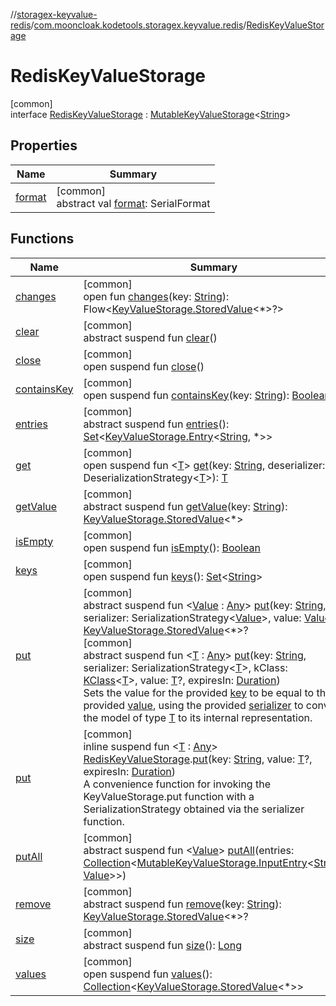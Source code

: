 //[storagex-keyvalue-redis](../../../index.md)/[com.mooncloak.kodetools.storagex.keyvalue.redis](../index.md)/[RedisKeyValueStorage](index.md)

# RedisKeyValueStorage

[common]\
interface [RedisKeyValueStorage](index.md) : [MutableKeyValueStorage](../../../../storagex-keyvalue/storagex-keyvalue/com.mooncloak.kodetools.storagex.keyvalue/-mutable-key-value-storage/index.md)&lt;[String](https://kotlinlang.org/api/latest/jvm/stdlib/kotlin/-string/index.html)&gt;

## Properties

| Name | Summary |
|---|---|
| [format](index.md#1540962448%2FProperties%2F-2060462536) | [common]<br>abstract val [format](index.md#1540962448%2FProperties%2F-2060462536): SerialFormat |

## Functions

| Name | Summary |
|---|---|
| [changes](index.md#376240212%2FFunctions%2F-2060462536) | [common]<br>open fun [changes](index.md#376240212%2FFunctions%2F-2060462536)(key: [String](https://kotlinlang.org/api/latest/jvm/stdlib/kotlin/-string/index.html)): Flow&lt;[KeyValueStorage.StoredValue](../../../../storagex-keyvalue/storagex-keyvalue/com.mooncloak.kodetools.storagex.keyvalue/-key-value-storage/-stored-value/index.md)&lt;*&gt;?&gt; |
| [clear](index.md#847036684%2FFunctions%2F-2060462536) | [common]<br>abstract suspend fun [clear](index.md#847036684%2FFunctions%2F-2060462536)() |
| [close](index.md#-860442981%2FFunctions%2F-2060462536) | [common]<br>open suspend fun [close](index.md#-860442981%2FFunctions%2F-2060462536)() |
| [containsKey](index.md#1205023377%2FFunctions%2F-2060462536) | [common]<br>open suspend fun [containsKey](index.md#1205023377%2FFunctions%2F-2060462536)(key: [String](https://kotlinlang.org/api/latest/jvm/stdlib/kotlin/-string/index.html)): [Boolean](https://kotlinlang.org/api/latest/jvm/stdlib/kotlin/-boolean/index.html) |
| [entries](index.md#-633272957%2FFunctions%2F-2060462536) | [common]<br>abstract suspend fun [entries](index.md#-633272957%2FFunctions%2F-2060462536)(): [Set](https://kotlinlang.org/api/latest/jvm/stdlib/kotlin.collections/-set/index.html)&lt;[KeyValueStorage.Entry](../../../../storagex-keyvalue/storagex-keyvalue/com.mooncloak.kodetools.storagex.keyvalue/-key-value-storage/-entry/index.md)&lt;[String](https://kotlinlang.org/api/latest/jvm/stdlib/kotlin/-string/index.html), *&gt;&gt; |
| [get](index.md#-1204420367%2FFunctions%2F-2060462536) | [common]<br>open suspend fun &lt;[T](index.md#-1204420367%2FFunctions%2F-2060462536)&gt; [get](index.md#-1204420367%2FFunctions%2F-2060462536)(key: [String](https://kotlinlang.org/api/latest/jvm/stdlib/kotlin/-string/index.html), deserializer: DeserializationStrategy&lt;[T](index.md#-1204420367%2FFunctions%2F-2060462536)&gt;): [T](index.md#-1204420367%2FFunctions%2F-2060462536) |
| [getValue](index.md#1532498360%2FFunctions%2F-2060462536) | [common]<br>abstract suspend fun [getValue](index.md#1532498360%2FFunctions%2F-2060462536)(key: [String](https://kotlinlang.org/api/latest/jvm/stdlib/kotlin/-string/index.html)): [KeyValueStorage.StoredValue](../../../../storagex-keyvalue/storagex-keyvalue/com.mooncloak.kodetools.storagex.keyvalue/-key-value-storage/-stored-value/index.md)&lt;*&gt; |
| [isEmpty](index.md#1910118192%2FFunctions%2F-2060462536) | [common]<br>open suspend fun [isEmpty](index.md#1910118192%2FFunctions%2F-2060462536)(): [Boolean](https://kotlinlang.org/api/latest/jvm/stdlib/kotlin/-boolean/index.html) |
| [keys](index.md#2055273395%2FFunctions%2F-2060462536) | [common]<br>open suspend fun [keys](index.md#2055273395%2FFunctions%2F-2060462536)(): [Set](https://kotlinlang.org/api/latest/jvm/stdlib/kotlin.collections/-set/index.html)&lt;[String](https://kotlinlang.org/api/latest/jvm/stdlib/kotlin/-string/index.html)&gt; |
| [put](index.md#-1609904745%2FFunctions%2F-2060462536) | [common]<br>abstract suspend fun &lt;[Value](index.md#-1609904745%2FFunctions%2F-2060462536) : [Any](https://kotlinlang.org/api/latest/jvm/stdlib/kotlin/-any/index.html)&gt; [put](index.md#-1609904745%2FFunctions%2F-2060462536)(key: [String](https://kotlinlang.org/api/latest/jvm/stdlib/kotlin/-string/index.html), serializer: SerializationStrategy&lt;[Value](index.md#-1609904745%2FFunctions%2F-2060462536)&gt;, value: [Value](index.md#-1609904745%2FFunctions%2F-2060462536)?): [KeyValueStorage.StoredValue](../../../../storagex-keyvalue/storagex-keyvalue/com.mooncloak.kodetools.storagex.keyvalue/-key-value-storage/-stored-value/index.md)&lt;*&gt;?<br>[common]<br>abstract suspend fun &lt;[T](put.md) : [Any](https://kotlinlang.org/api/latest/jvm/stdlib/kotlin/-any/index.html)&gt; [put](put.md)(key: [String](https://kotlinlang.org/api/latest/jvm/stdlib/kotlin/-string/index.html), serializer: SerializationStrategy&lt;[T](put.md)&gt;, kClass: [KClass](https://kotlinlang.org/api/latest/jvm/stdlib/kotlin.reflect/-k-class/index.html)&lt;[T](put.md)&gt;, value: [T](put.md)?, expiresIn: [Duration](https://kotlinlang.org/api/latest/jvm/stdlib/kotlin.time/-duration/index.html))<br>Sets the value for the provided [key](put.md) to be equal to the provided [value](put.md), using the provided [serializer](put.md) to convert the model of type [T](put.md) to its internal representation. |
| [put](../put.md) | [common]<br>inline suspend fun &lt;[T](../put.md) : [Any](https://kotlinlang.org/api/latest/jvm/stdlib/kotlin/-any/index.html)&gt; [RedisKeyValueStorage](index.md).[put](../put.md)(key: [String](https://kotlinlang.org/api/latest/jvm/stdlib/kotlin/-string/index.html), value: [T](../put.md)?, expiresIn: [Duration](https://kotlinlang.org/api/latest/jvm/stdlib/kotlin.time/-duration/index.html))<br>A convenience function for invoking the KeyValueStorage.put function with a SerializationStrategy obtained via the serializer function. |
| [putAll](index.md#-2103257557%2FFunctions%2F-2060462536) | [common]<br>abstract suspend fun &lt;[Value](index.md#-2103257557%2FFunctions%2F-2060462536)&gt; [putAll](index.md#-2103257557%2FFunctions%2F-2060462536)(entries: [Collection](https://kotlinlang.org/api/latest/jvm/stdlib/kotlin.collections/-collection/index.html)&lt;[MutableKeyValueStorage.InputEntry](../../../../storagex-keyvalue/storagex-keyvalue/com.mooncloak.kodetools.storagex.keyvalue/-mutable-key-value-storage/-input-entry/index.md)&lt;[String](https://kotlinlang.org/api/latest/jvm/stdlib/kotlin/-string/index.html), [Value](index.md#-2103257557%2FFunctions%2F-2060462536)&gt;&gt;) |
| [remove](index.md#-1052981273%2FFunctions%2F-2060462536) | [common]<br>abstract suspend fun [remove](index.md#-1052981273%2FFunctions%2F-2060462536)(key: [String](https://kotlinlang.org/api/latest/jvm/stdlib/kotlin/-string/index.html)): [KeyValueStorage.StoredValue](../../../../storagex-keyvalue/storagex-keyvalue/com.mooncloak.kodetools.storagex.keyvalue/-key-value-storage/-stored-value/index.md)&lt;*&gt;? |
| [size](index.md#-1481457082%2FFunctions%2F-2060462536) | [common]<br>abstract suspend fun [size](index.md#-1481457082%2FFunctions%2F-2060462536)(): [Long](https://kotlinlang.org/api/latest/jvm/stdlib/kotlin/-long/index.html) |
| [values](index.md#319302085%2FFunctions%2F-2060462536) | [common]<br>open suspend fun [values](index.md#319302085%2FFunctions%2F-2060462536)(): [Collection](https://kotlinlang.org/api/latest/jvm/stdlib/kotlin.collections/-collection/index.html)&lt;[KeyValueStorage.StoredValue](../../../../storagex-keyvalue/storagex-keyvalue/com.mooncloak.kodetools.storagex.keyvalue/-key-value-storage/-stored-value/index.md)&lt;*&gt;&gt; |
